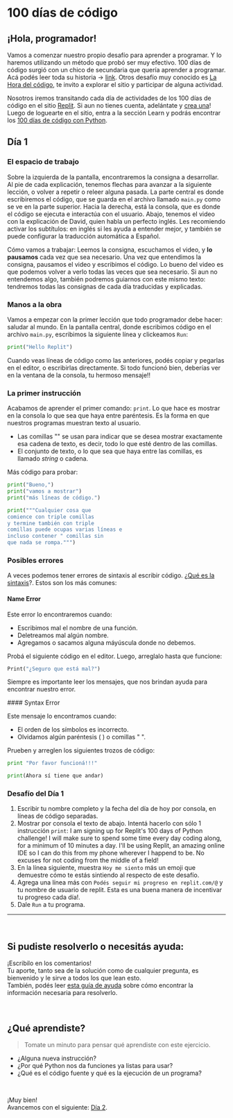 <!--
.. title: 100 días de código: Día 1
.. slug: dia-1
.. date: 2022-10-24 09:09:41 UTC-03:00
.. tags: 100daysofcode
.. category: 
.. link: 
.. description: Comenzamos con 100 días de código en Python
.. type: text
.. status: featured
.. author: Nahuel Tori
-->

# 100 días de código
## ¡Hola, programador!

Vamos a comenzar nuestro propio desafío para aprender a programar. Y lo haremos utilizando un método que probó ser muy efectivo. 100 días de código surgió con un chico de secundaria que quería aprender a programar. Acá podés leer toda su historia -> [link](https://www.freecodecamp.org/espanol/news/el-desafio-100daysofcode-su-historia-y-por-que-debes-probarlo-para-2022/).
Otros desafío muy conocido es [La Hora del código](https://hourofcode.com/es), te invito a explorar el sitio y participar de alguna actividad.

Nosotros iremos transitando cada día de actividades de los 100 días de código en el sitio [Replit](https://www.replit.com). Si aun no tienes cuenta, adelántate y [crea una](https://replit.com/signup)!
Luego de loguearte en el sitio, entra a la sección Learn y podrás encontrar los [100 días de código con Python](https://replit.com/learn/100-days-of-python).


## Día 1

### El espacio de trabajo

Sobre la izquierda de la pantalla, encontraremos la consigna a desarrollar. Al pie de cada explicación, tenemos flechas para avanzar a la siguiente lección, o volver a repetir o releer alguna pasada. La parte central es donde escribiremos el código, que se guarda en el archivo llamado `main.py` como se ve en la parte superior. Hacia la derecha, está la consola, que es donde el código se ejecuta e interactúa con el usuario. Abajo, tenemos el video con la explicación de David, quien habla un perfecto inglés. Les recomiendo activar los subtítulos: en inglés si les ayuda a entender mejor, y también se puede configurar la traducción automática a Español.

Cómo vamos a trabajar: Leemos la consigna, escuchamos el video, y **lo pausamos** cada vez que sea necesario. Una vez que entendimos la consigna, pausamos el video y escribimos el código. Lo bueno del video es que podemos volver a verlo todas las veces que sea necesario. Si aun no entendemos algo, también podremos guiarnos con este mismo texto: tendremos todas las consignas de cada día traducidas y explicadas.

### Manos a la obra

Vamos a empezar con la primer lección que todo programador debe hacer: saludar al mundo. En la pantalla central, donde escribimos código en el archivo `main.py`, escribimos la siguiente línea y clickeamos `Run`:

``` python
print("Hello Replit")
```

Cuando veas líneas de código como las anteriores, podés copiar y pegarlas en el editor, o escribirlas directamente.
Si todo funcionó bien, deberías ver en la ventana de la consola, tu hermoso mensaje!!


### La primer instrucción

Acabamos de aprender el primer comando: `print`. Lo que hace es mostrar en la consola lo que sea que haya entre paréntesis. Es la forma en que nuestros programas muestran texto al usuario.  
* Las comillas "" se usan para indicar que se desea mostrar exactamente esa cadena de texto, es decir, todo lo que esté dentro de las comillas.
* El conjunto de texto, o lo que sea que haya entre las comillas, es llamado _string_ o cadena.

Más código para probar:

``` python
print("Bueno,")
print("vamos a mostrar")
print("más líneas de código.")
```

``` python
print("""Cualquier cosa que
comience con triple comillas
y termine también con triple
comillas puede ocupas varias líneas e
incluso contener " comillas sin
que nada se rompa.""")
```

### Posibles errores

A veces podemos tener errores de sintaxis al escribir código. ¿[Qué es la sintaxis](https://es.wikipedia.org/wiki/Sintaxis)?. Estos son los más comunes:

#### Name Error

Este error lo encontraremos cuando:
- Escribimos mal el nombre de una función.
- Deletreamos mal algún nombre.
- Agregamos o sacamos alguna máyúscula donde no debemos.

Probá el siguiente código en el editor. Luego, arreglalo hasta que funcione:

``` python
Print("¿Seguro que está mal?")
```

Siempre es importante leer los mensajes, que nos brindan ayuda para encontrar nuestro error.


#### Syntax Error

Este mensaje lo encontramos cuando:
- El orden de los símbolos es incorrecto.
- Olvidamos algún paréntesis ( ) o comillas " ".

Prueben y arreglen los siguientes trozos de código:

``` python
print "Por favor funcioná!!!"
```

``` python
print(Ahora sí tiene que andar)
```

### Desafío del Día 1

1. Escribir tu nombre completo y la fecha del día de hoy por consola, en líneas de código separadas.
2. Mostrar por consola el texto de abajo. Intentá hacerlo con sólo 1 instrucción `print`:
I am signing up for Replit's 100 days of Python challenge!
I will make sure to spend some time every day coding along, for a minimum of 10 minutes a day.
I'll be using Replit, an amazing online IDE so I can do this from my phone wherever I happend to be. No excuses for not coding from the middle of a field!
3. En la línea siguiente, muestra `Hoy me siento` más un emoji que demuestre cómo te estás sintiendo al respecto de este desafío.
4. Agrega una línea más con `Podés seguir mi progreso en replit.com/@` y tu nombre de usuario de replit. Esta es una buena manera de incentivar tu progreso cada día!.
5. Dale `Run` a tu programa.


---

<br>

## Si pudiste resolverlo o necesitás ayuda:
¡Escribilo en los comentarios!  
Tu aporte, tanto sea de la solución como de cualquier pregunta, es bienvenido y le sirve a todos los que lean esto.  
También, podés leer [esta guía de ayuda](../../como-encontrar-ayuda.md) sobre cómo encontrar la información necesaria para resolverlo.

<br>

 ## ¿Qué aprendiste?
> Tomate un minuto para pensar qué aprendiste con este ejercicio.

- ¿Alguna nueva instrucción?
- ¿Por qué Python nos da funciones ya listas para usar?
- ¿Qué es el código fuente y qué es la ejecución de un programa?



<br>

¡Muy bien!  
Avancemos con el siguiente: [Día 2](../dia-2).

<br>

